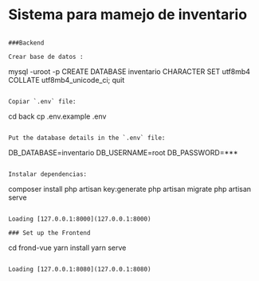 # Sistema para mamejo de inventario 

```

###Backend

Crear base de datos :

```
mysql -uroot -p
CREATE DATABASE inventario CHARACTER SET utf8mb4 COLLATE utf8mb4_unicode_ci;
quit
```

Copiar `.env` file:

```
cd back
cp .env.example .env
```

Put the database details in the `.env` file:

```
DB_DATABASE=inventario
DB_USERNAME=root
DB_PASSWORD=***
```

Instalar dependencias:

```
composer install
php artisan key:generate
php artisan migrate
php artisan serve
```

Loading [127.0.0.1:8000](127.0.0.1:8000)

### Set up the Frontend

```
cd frond-vue
yarn install
yarn serve
```

Loading [127.0.0.1:8080](127.0.0.1:8080) 

